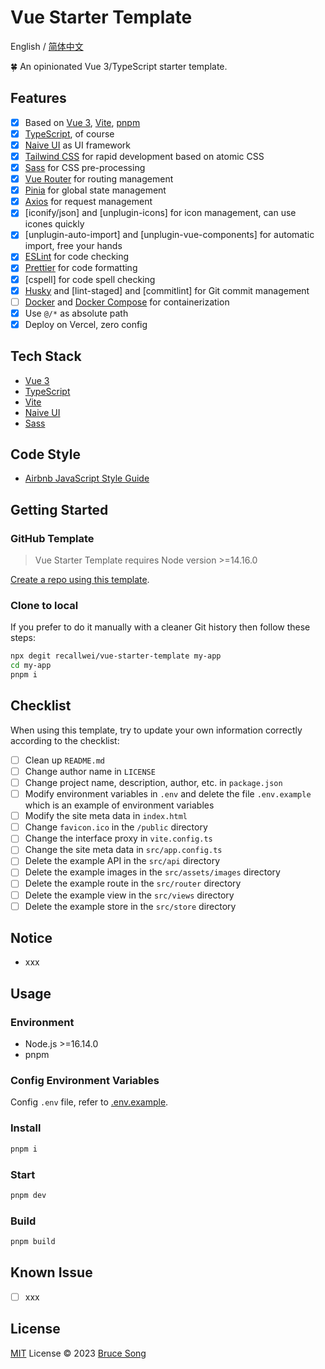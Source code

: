 # Vue Starter Template

English / [简体中文](./README.zh-CN.md)

🍀 An opinionated Vue 3/TypeScript starter template.

## Features

- [x] Based on [Vue 3](https://vuejs.org/), [Vite](https://vitejs.dev/), [pnpm](https://pnpm.io/)
- [x] [TypeScript](https://www.typescriptlang.org/), of course
- [x] [Naive UI](https://www.naiveui.com/) as UI framework
- [x] [Tailwind CSS](https://tailwindcss.com/) for rapid development based on atomic CSS
- [x] [Sass](https://sass-lang.com/) for CSS pre-processing
- [x] [Vue Router](https://router.vuejs.org/) for routing management
- [x] [Pinia](https://pinia.esm.dev/) for global state management
- [x] [Axios](https://axios-http.com/) for request management
- [x] [iconify/json] and [unplugin-icons] for icon management, can use icones quickly
- [x] [unplugin-auto-import] and [unplugin-vue-components] for automatic import, free your hands
- [x] [ESLint](https://eslint.org/) for code checking
- [x] [Prettier](https://prettier.io/) for code formatting
- [x] [cspell] for code spell checking
- [x] [Husky](https://typicode.github.io/husky/#/) and [lint-staged] and [commitlint] for Git commit management
- [ ] [Docker](https://www.docker.com/) and [Docker Compose](https://docs.docker.com/compose/) for containerization
- [x] Use `@/*` as absolute path
- [x] Deploy on Vercel, zero config

## Tech Stack

- [Vue 3](https://vuejs.org/)
- [TypeScript](https://www.typescriptlang.org/)
- [Vite](https://vitejs.dev/)
- [Naive UI](https://www.naiveui.com/)
- [Sass](https://sass-lang.com/)

## Code Style

- [Airbnb JavaScript Style Guide](https://github.com/airbnb/javascript)

## Getting Started

### GitHub Template

> Vue Starter Template requires Node version >=14.16.0

[Create a repo using this template](https://github.com/recallwei/vue-starter-template/generate).

### Clone to local

If you prefer to do it manually with a cleaner Git history then follow these steps:

```bash
npx degit recallwei/vue-starter-template my-app
cd my-app
pnpm i
```

## Checklist

When using this template, try to update your own information correctly according to the checklist:

- [ ] Clean up `README.md`
- [ ] Change author name in `LICENSE`
- [ ] Change project name, description, author, etc. in `package.json`
- [ ] Modify environment variables in `.env` and delete the file `.env.example` which is an example of environment variables
- [ ] Modify the site meta data in `index.html`
- [ ] Change `favicon.ico` in the `/public` directory
- [ ] Change the interface proxy in `vite.config.ts`
- [ ] Change the site meta data in `src/app.config.ts`
- [ ] Delete the example API in the `src/api` directory
- [ ] Delete the example images in the `src/assets/images` directory
- [ ] Delete the example route in the `src/router` directory
- [ ] Delete the example view in the `src/views` directory
- [ ] Delete the example store in the `src/store` directory

## Notice

- xxx

## Usage

### Environment

- Node.js >=16.14.0
- pnpm

### Config Environment Variables

Config `.env` file, refer to [.env.example](./.env.example).

### Install

```bash
pnpm i
```

### Start

```bash
pnpm dev
```

### Build

```bash
pnpm build
```

## Known Issue

- [ ] xxx

## License

[MIT](/LICENSE) License &copy; 2023 [Bruce Song](https://github.com/recallwei)
